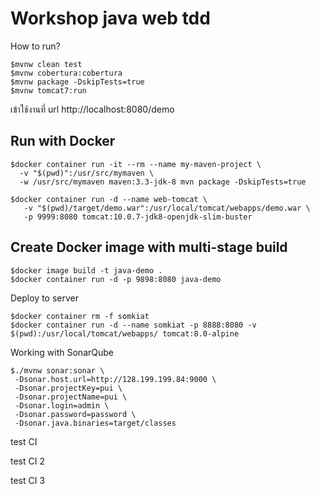 # Workshop java web tdd

How to run?
```
$mvnw clean test
$mvnw cobertura:cobertura
$mvnw package -DskipTests=true
$mvnw tomcat7:run
```

เข้าใช้งานที่ url http://localhost:8080/demo

## Run with Docker
```
$docker container run -it --rm --name my-maven-project \
  -v "$(pwd)":/usr/src/mymaven \
  -w /usr/src/mymaven maven:3.3-jdk-8 mvn package -DskipTests=true

$docker container run -d --name web-tomcat \
   -v "$(pwd)/target/demo.war":/usr/local/tomcat/webapps/demo.war \
   -p 9999:8080 tomcat:10.0.7-jdk8-openjdk-slim-buster
```

## Create Docker image with multi-stage build
```
$docker image build -t java-demo .
$docker container run -d -p 9898:8080 java-demo
```

Deploy to server
```
$docker container rm -f somkiat
$docker container run -d --name somkiat -p 8888:8080 -v $(pwd):/usr/local/tomcat/webapps/ tomcat:8.0-alpine
```

Working with SonarQube
```
$./mvnw sonar:sonar \
 -Dsonar.host.url=http://128.199.199.84:9000 \
 -Dsonar.projectKey=pui \
 -Dsonar.projectName=pui \
 -Dsonar.login=admin \
 -Dsonar.password=password \
 -Dsonar.java.binaries=target/classes
```

test CI

test CI 2

test CI 3
